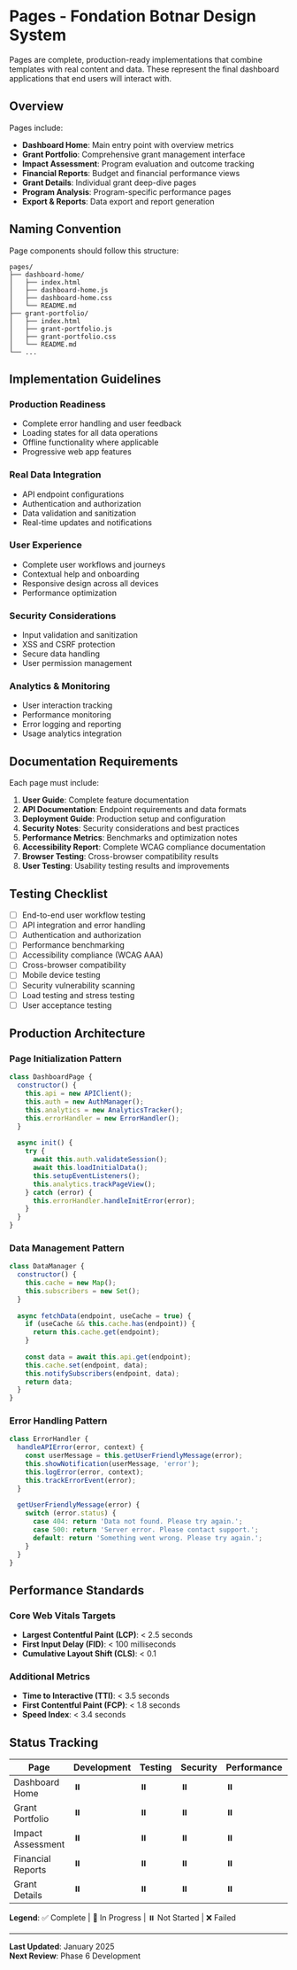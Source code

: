 # Pages - Fondation Botnar Design System

Pages are complete, production-ready implementations that combine templates with real content and data. These represent the final dashboard applications that end users will interact with.

## Overview

Pages include:
- **Dashboard Home**: Main entry point with overview metrics
- **Grant Portfolio**: Comprehensive grant management interface
- **Impact Assessment**: Program evaluation and outcome tracking
- **Financial Reports**: Budget and financial performance views
- **Grant Details**: Individual grant deep-dive pages
- **Program Analysis**: Program-specific performance pages
- **Export & Reports**: Data export and report generation

## Naming Convention

Page components should follow this structure:
```
pages/
├── dashboard-home/
│   ├── index.html
│   ├── dashboard-home.js
│   ├── dashboard-home.css
│   └── README.md
├── grant-portfolio/
│   ├── index.html
│   ├── grant-portfolio.js
│   ├── grant-portfolio.css
│   └── README.md
└── ...
```

## Implementation Guidelines

### Production Readiness
- Complete error handling and user feedback
- Loading states for all data operations
- Offline functionality where applicable
- Progressive web app features

### Real Data Integration
- API endpoint configurations
- Authentication and authorization
- Data validation and sanitization
- Real-time updates and notifications

### User Experience
- Complete user workflows and journeys
- Contextual help and onboarding
- Responsive design across all devices
- Performance optimization

### Security Considerations
- Input validation and sanitization
- XSS and CSRF protection
- Secure data handling
- User permission management

### Analytics & Monitoring
- User interaction tracking
- Performance monitoring
- Error logging and reporting
- Usage analytics integration

## Documentation Requirements

Each page must include:
1. **User Guide**: Complete feature documentation
2. **API Documentation**: Endpoint requirements and data formats
3. **Deployment Guide**: Production setup and configuration
4. **Security Notes**: Security considerations and best practices
5. **Performance Metrics**: Benchmarks and optimization notes
6. **Accessibility Report**: Complete WCAG compliance documentation
7. **Browser Testing**: Cross-browser compatibility results
8. **User Testing**: Usability testing results and improvements

## Testing Checklist

- [ ] End-to-end user workflow testing
- [ ] API integration and error handling
- [ ] Authentication and authorization
- [ ] Performance benchmarking
- [ ] Accessibility compliance (WCAG AAA)
- [ ] Cross-browser compatibility
- [ ] Mobile device testing
- [ ] Security vulnerability scanning
- [ ] Load testing and stress testing
- [ ] User acceptance testing

## Production Architecture

### Page Initialization Pattern
```javascript
class DashboardPage {
  constructor() {
    this.api = new APIClient();
    this.auth = new AuthManager();
    this.analytics = new AnalyticsTracker();
    this.errorHandler = new ErrorHandler();
  }
  
  async init() {
    try {
      await this.auth.validateSession();
      await this.loadInitialData();
      this.setupEventListeners();
      this.analytics.trackPageView();
    } catch (error) {
      this.errorHandler.handleInitError(error);
    }
  }
}
```

### Data Management Pattern
```javascript
class DataManager {
  constructor() {
    this.cache = new Map();
    this.subscribers = new Set();
  }
  
  async fetchData(endpoint, useCache = true) {
    if (useCache && this.cache.has(endpoint)) {
      return this.cache.get(endpoint);
    }
    
    const data = await this.api.get(endpoint);
    this.cache.set(endpoint, data);
    this.notifySubscribers(endpoint, data);
    return data;
  }
}
```

### Error Handling Pattern
```javascript
class ErrorHandler {
  handleAPIError(error, context) {
    const userMessage = this.getUserFriendlyMessage(error);
    this.showNotification(userMessage, 'error');
    this.logError(error, context);
    this.trackErrorEvent(error);
  }
  
  getUserFriendlyMessage(error) {
    switch (error.status) {
      case 404: return 'Data not found. Please try again.';
      case 500: return 'Server error. Please contact support.';
      default: return 'Something went wrong. Please try again.';
    }
  }
}
```

## Performance Standards

### Core Web Vitals Targets
- **Largest Contentful Paint (LCP)**: < 2.5 seconds
- **First Input Delay (FID)**: < 100 milliseconds
- **Cumulative Layout Shift (CLS)**: < 0.1

### Additional Metrics
- **Time to Interactive (TTI)**: < 3.5 seconds
- **First Contentful Paint (FCP)**: < 1.8 seconds
- **Speed Index**: < 3.4 seconds

## Status Tracking

| Page | Development | Testing | Security | Performance | Accessibility | Documentation | Deployment |
|------|-------------|---------|----------|-------------|---------------|---------------|------------|
| Dashboard Home | ⏸️ | ⏸️ | ⏸️ | ⏸️ | ⏸️ | ⏸️ | ⏸️ |
| Grant Portfolio | ⏸️ | ⏸️ | ⏸️ | ⏸️ | ⏸️ | ⏸️ | ⏸️ |
| Impact Assessment | ⏸️ | ⏸️ | ⏸️ | ⏸️ | ⏸️ | ⏸️ | ⏸️ |
| Financial Reports | ⏸️ | ⏸️ | ⏸️ | ⏸️ | ⏸️ | ⏸️ | ⏸️ |
| Grant Details | ⏸️ | ⏸️ | ⏸️ | ⏸️ | ⏸️ | ⏸️ | ⏸️ |

**Legend**: ✅ Complete | 🔄 In Progress | ⏸️ Not Started | ❌ Failed

---

**Last Updated**: January 2025  
**Next Review**: Phase 6 Development